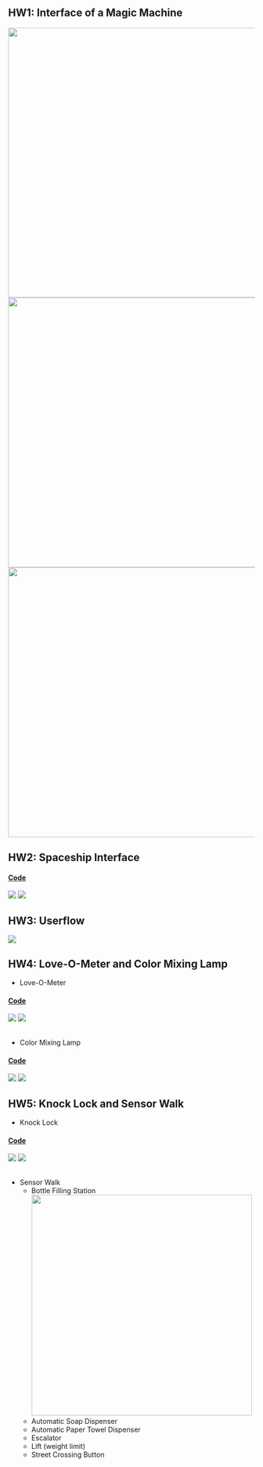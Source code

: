 ## HW1: Interface of a Magic Machine
<img src="./pics/hw1.3.jpg" width="550px"/><br/>
<img src="./pics/hw1.2.jpg" width="550px"/><br/>
<img src="./pics/hw1.1.jpg" width="550px"/><br/>

## HW2: Spaceship Interface
#### [Code](./codes/Spaceship.ino)
  ![](./pics/hw2.jpg)
  ![](./pics/hw2.gif)<br/>

## HW3: Userflow
  ![](./pics/userflow.png)
## HW4: Love-O-Meter and Color Mixing Lamp
  * Love-O-Meter
#### [Code](./codes/Love-o-Meter.ino)
  ![](./pics/hw4-1.jpg)
  ![](./pics/hw4-1.gif)  <br/><br/>
  * Color Mixing Lamp
#### [Code](./codes/color-mixing-lamp.ino)
  ![](./pics/hw4-2.jpg)
  ![](./pics/hw4-2.gif) <br/>
## HW5: Knock Lock and Sensor Walk
  * Knock Lock
#### [Code](./codes/Knock-lock.ino)
  ![](./pics/hw5-1.jpg)
  ![](./pics/hw5-2.gif)<br/><br/>
  * Sensor Walk
    * Bottle Filling Station
    <img src="./pics/sensor-water.jpg" width="450px"/><br/>
    * Automatic Soap Dispenser
    * Automatic Paper Towel Dispenser
    * Escalator
    * Lift (weight limit)
    * Street Crossing Button
